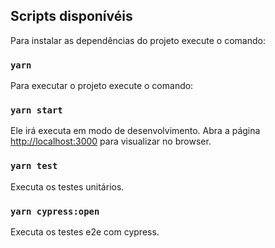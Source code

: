 ## Scripts disponívéis

Para instalar as dependências do projeto execute o comando:

### `yarn`

Para executar o projeto execute o comando:

### `yarn start`

Ele irá executa em modo de desenvolvimento.
Abra a página [http://localhost:3000](http://localhost:3000) para visualizar no browser.

### `yarn test`

Executa os testes unitários.

### `yarn cypress:open`

Executa os testes e2e com cypress.
